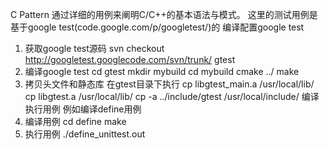 C Pattern
通过详细的用例来阐明C/C++的基本语法与模式。
这里的测试用例是基于google test(code.google.com/p/googletest/)的
编译配置google test
1. 获取google test源码
svn checkout http://googletest.googlecode.com/svn/trunk/ gtest
2. 编译google test
cd gtest
mkdir mybuild
cd mybuild
cmake ../
make
3. 拷贝头文件和静态库
在gtest目录下执行
cp libgtest_main.a /usr/local/lib/
cp libgtest.a /usr/local/lib/
cp -a ../include/gtest /usr/local/include/
编译执行用例
例如编译define用例
1. 编译用例
cd define
make
2. 执行用例
./define_unittest.out